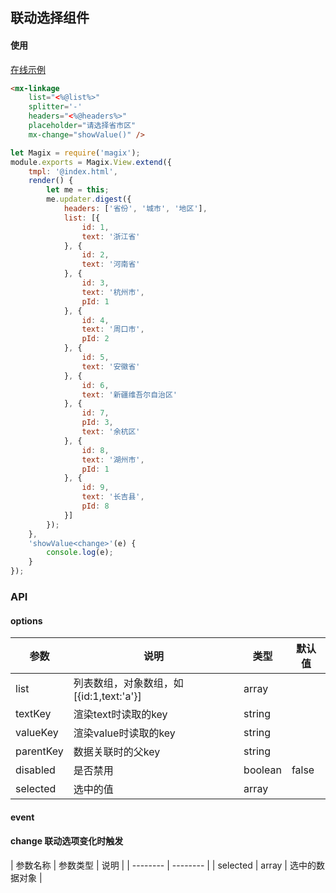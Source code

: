## 联动选择组件

#### 使用

<a href="https://thx.github.io/magix-gallery/#!/mx-linkage/index" target="_blank">在线示例</a>

```html
<mx-linkage
    list="<%@list%>"
    splitter='-'
    headers="<%@headers%>"
    placeholder="请选择省市区"
    mx-change="showValue()" />
```

```js
let Magix = require('magix');
module.exports = Magix.View.extend({
    tmpl: '@index.html',
    render() {
        let me = this;
        me.updater.digest({
            headers: ['省份', '城市', '地区'],
            list: [{
                id: 1,
                text: '浙江省'
            }, {
                id: 2,
                text: '河南省'
            }, {
                id: 3,
                text: '杭州市',
                pId: 1
            }, {
                id: 4,
                text: '周口市',
                pId: 2
            }, {
                id: 5,
                text: '安徽省'
            }, {
                id: 6,
                text: '新疆维吾尔自治区'
            }, {
                id: 7,
                pId: 3,
                text: '余杭区'
            }, {
                id: 8,
                text: '湖州市',
                pId: 1
            }, {
                id: 9,
                text: '长吉县',
                pId: 8
            }]
        });
    },
    'showValue<change>'(e) {
        console.log(e);
    }
});
```

### API

#### options
| 参数 | 说明 | 类型 | 默认值 |
| -------- | -------- | -------- | -------- |
| list    | 列表数组，对象数组，如[{id:1,text:'a'}] | array |  |
| textKey     | 渲染text时读取的key | string |  |
| valueKey     | 渲染value时读取的key | string |  |
| parentKey     | 数据关联时的父key | string |  |
| disabled     | 是否禁用 | boolean | false |
| selected     | 选中的值 | array | &nbsp; |

#### event
#### change 联动选项变化时触发

| 参数名称 | 参数类型 | 说明 |
| -------- | -------- |
| selected | array | 选中的数据对象 |

